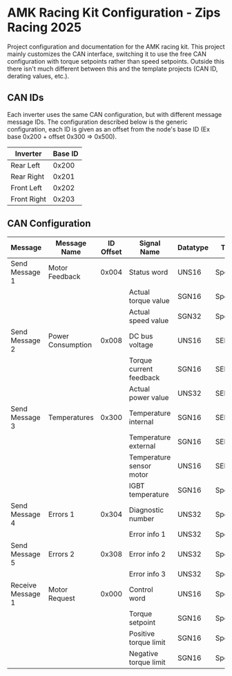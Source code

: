 # AMK Racing Kit Configuration - Zips Racing 2025
Project configuration and documentation for the AMK racing kit. This project mainly customizes the CAN interface, switching it to use the free CAN configuration with torque setpoints rather than speed setpoints. Outside this there isn't much different between this and the template projects (CAN ID, derating values, etc.).

## CAN IDs
Each inverter uses the same CAN configuration, but with different message message IDs. The configuration described below is the generic configuration, each ID is given as an offset from the node's base ID (Ex base 0x200 + offset 0x300 => 0x500).

| Inverter    | Base ID |
|-------------|---------|
| Rear Left   | 0x200   |
| Rear Right  | 0x201   |
| Front Left  | 0x202   |
| Front Right | 0x203   |

## CAN Configuration

| Message           | Message Name      | ID Offset | Signal Name              | Datatype | Type    | Index | Bytes  |
|-------------------|-------------------|-----------|--------------------------|----------|---------|-------|--------|
| Send Message 1    | Motor Feedback    | 0x004     | Status word              | UNS16    | Special | 3     | [0, 1] |
|                   |                   |           | Actual torque value      | SGN16    | Special | 19    | [2, 3] |
|                   |                   |           | Actual speed value       | SGN32    | Special | 20    | [4, 7] |
| Send Message 2    | Power Consumption | 0x008     | DC bus voltage           | UNS16    | SERCOS  | 32836 | [0, 1] |
|                   |                   |           | Torque current feedback  | SGN16    | SERCOS  | 32834 | [2, 3] |
|                   |                   |           | Actual power value       | UNS32    | SERCOS  | 33100 | [4, 7] |
| Send Message 3    | Temperatures      | 0x300     | Temperature internal     | SGN16    | SERCOS  | 33116 | [0, 1] |
|                   |                   |           | Temperature external     | SGN16    | SERCOS  | 33117 | [2, 3] |
|                   |                   |           | Temperature sensor motor | UNS16    | SERCOS  | 34166 | [4, 5] |
|                   |                   |           | IGBT temperature         | SGN16    | Special | 27    | [6, 7] |
| Send Message 4    | Errors 1          | 0x304     | Diagnostic number        | UNS32    | Special | 21    | [0, 3] |
|                   |                   |           | Error info 1             | UNS32    | Special | 22    | [4, 7] |
| Send Message 5    | Errors 2          | 0x308     | Error info 2             | UNS32    | Special | 23    | [0, 3] |
|                   |                   |           | Error info 3             | UNS32    | Special | 24    | [4, 7] |
| Receive Message 1 | Motor Request     | 0x000     | Control word             | UNS16    | Special | 4     | [0, 1] |
|                   |                   |           | Torque setpoint          | SGN16    | Special | 17    | [2, 3] |
|                   |                   |           | Positive torque limit    | SGN16    | Special | 13    | [4, 5] |
|                   |                   |           | Negative torque limit    | SGN16    | Special | 14    | [6, 7] |